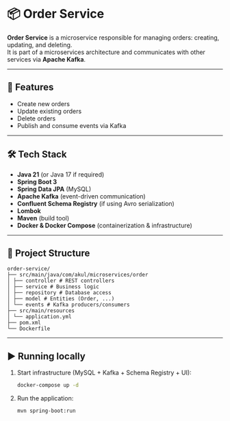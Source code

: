 # 📦 Order Service

**Order Service** is a microservice responsible for managing orders: creating, updating, and deleting.  
It is part of a microservices architecture and communicates with other services via **Apache Kafka**.

---

## 🚀 Features

- Create new orders
- Update existing orders
- Delete orders
- Publish and consume events via Kafka

---

## 🛠️ Tech Stack

- **Java 21** (or Java 17 if required)
- **Spring Boot 3**
- **Spring Data JPA** (MySQL)
- **Apache Kafka** (event-driven communication)
- **Confluent Schema Registry** (if using Avro serialization)
- **Lombok**
- **Maven** (build tool)
- **Docker & Docker Compose** (containerization & infrastructure)

---

## 📂 Project Structure

    order-service/
    ├── src/main/java/com/akul/microservices/order
    │ ├── controller # REST controllers
    │ ├── service # Business logic
    │ ├── repository # Database access
    │ ├── model # Entities (Order, ...)
    │ └── events # Kafka producers/consumers
    ├── src/main/resources
    │ └── application.yml
    ├── pom.xml
    └── Dockerfile

---

## ▶️ Running locally

1. Start infrastructure (MySQL + Kafka + Schema Registry + UI):
   ```bash
   docker-compose up -d

2. Run the application:
   ```bash
   mvn spring-boot:run
